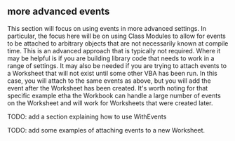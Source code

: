 ## more advanced events

This section will focus on using events in more advanced settings. In particular, the focus here will be on using Class Modules to allow for events to be attached to arbitrary objects that are not necessarily known at compile time. This is an advanced approach that is typically not required. Where it may be helpful is if you are building library code that needs to work in a range of settings. It may also be needed if you are trying to attach events to a Worksheet that will not exist until some other VBA has been run. In this case, you will attach to the same events as above, but you will add the event after the Worksheet has been created. It's worth noting for that specific example etha the Workbook can handle a large number of events on the Worksheet and will work for Worksheets that were created later.

TODO: add a section explaining how to use WithEvents

TODO: add some examples of attaching events to a new Worksheet.
